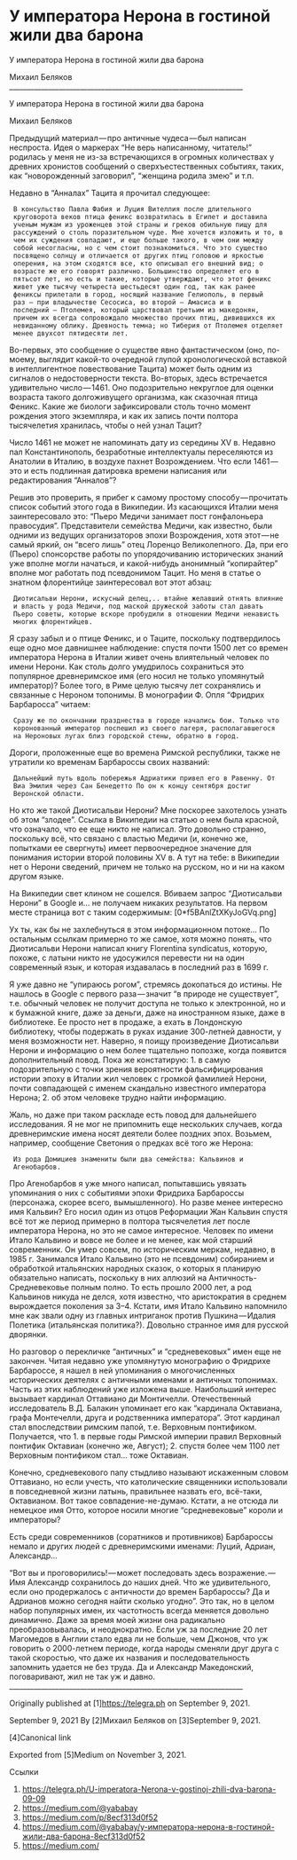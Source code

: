# У императора Нерона в гостиной жили два барона
У императора Нерона в гостиной жили два барона

   Михаил Беляков
     __________________________________________________________________

У императора Нерона в гостиной жили два барона

   Михаил Беляков

   Предыдущий материал — про античные чудеса — был написан неспроста. Идея
   о маркерах “Не верь написанному, читатель!” родилась у меня не из-за
   встречающихся в огромных количествах у древних хронистов сообщений о
   сверхъестественных событиях, таких, как “новорожденный заговорил”,
   “женщина родила змею” и т.п.

   Недавно в “Анналах” Тацита я прочитал следующее:

     В консульство Павла Фабия и Луция Вителлия после длительного
     круговорота веков птица феникс возвратилась в Египет и доставила
     ученым мужам из уроженцев этой страны и греков обильную пищу для
     рассуждений о столь поразительном чуде. Мне хочется изложить и то, в
     чем их суждения совпадают, и еще больше такого, в чем они между
     собой несогласны, но с чем стоит познакомиться. Что это существо
     посвящено солнцу и отличается от других птиц головою и яркостью
     оперения, на этом сходятся все, кто описывал его внешний вид; о
     возрасте же его говорят различно. Большинство определяет его в
     пятьсот лет, но есть и такие, которые утверждают, что этот феникс
     живет уже тысячу четыреста шестьдесят один год, так как ранее
     фениксы прилетали в город, носящий название Гелиополь, в первый
     раз — при владычестве Сесосиса, во второй — Амасиса и в
     последний — Птолемея, который царствовал третьим из македонян,
     причем их всегда сопровождало множество прочих птиц, дивившихся их
     невиданному облику. Древность темна; но Тиберия от Птолемея отделяет
     менее двухсот пятидесяти лет.

   Во-первых, это сообщение о существе явно фантастическом (оно, по-моему,
   выглядит какой-то очередной глупой хронологической вставкой в
   интеллигентное повествование Тацита) может быть одним из сигналов о
   недостоверности текста. Во-вторых, здесь встречается удивительно
   число — 1461. Оно подозрительно некруглое для оценки возраста такого
   долгоживущего организма, как сказочная птица Феникс. Какие же биологи
   зафиксировали столь точно момент рождения этого экземпляра, и как их
   запись почти полтора тысячелетия хранилась, чтобы о ней узнал Тацит?

   Число 1461 не может не напоминать дату из середины XV в. Недавно пал
   Константинополь, безработные интеллектуалы переселяются из Анатолии в
   Италию, в воздухе пахнет Возрождением. Что если 1461 — это и есть
   подлинная датировка времени написания или редактирования “Анналов”?

   Решив это проверить, я прибег к самому простому способу — прочитать
   список событий этого года в Википедии. Из касающихся Италии меня
   заинтересовало это: “Пьеро Медичи занимает пост гонфалоньера
   правосудия”. Представители семейства Медичи, как известно, были одними
   из ведущих организаторов эпохи Возрождения, хотя этот — не самый яркий,
   он “всего лишь” отец Лоренцо Великолепного. Да, при его (Пьеро)
   спонсорстве работы по упорядочиванию исторических знаний уже вполне
   могли начаться, и какой-нибудь анонимный “копирайтер” вполне мог
   работать под псевдонимом Тацит. Но меня в статье о знатном флорентийце
   заинтересовал вот этот абзац:

     Диотисальви Нерони, искусный делец,.. втайне желавший отнять влияние
     и власть у рода Медичи, под маской дружеской заботы стал давать
     Пьеро советы, которые вскоре пробудили в отношении Медичи ненависть
     многих флорентийцев.

   Я сразу забыл и о птице Феникс, и о Таците, поскольку подтвердилось еще
   одно мое давнишнее наблюдение: спустя почти 1500 лет со времен
   императора Нерона в Италии живет очень влиятельный человек по имени
   Нерони. Как столь долго умудрилось сохраниться это популярное
   древнеримское имя (его носил не только упомянутый император)? Более
   того, в Риме целую тысячу лет сохранялись и связанные с Нероном
   топонимы. В монографии Ф. Опля “Фридрих Барбаросса” читаем:

     Сразу же по окончании празднества в городе начались бои. Только что
     коронованный император поспешил из своего лагеря, располагавшегося
     на Нероновых лугах близ городской стены, обратно в город.

   Дороги, проложенные еще во времена Римской республики, также не
   утратили ко временам Барбароссы своих названий:

     Дальнейший путь вдоль побережья Адриатики привел его в Равенну. От
     Виа Эмилия через Сан Бенедетто По он к концу сентября достиг
     Веронской области.

   Но кто же такой Диотисальви Нерони? Мне поскорее захотелось узнать об
   этом “злодее”. Ссылка в Википедии на статью о нем была красной, что
   означало, что ее еще никто не написал. Это довольно странно, поскольку
   всё, что связано с властью Медичи (и, конечно же, попытками ее
   свергнуть) имеет первоочередное значение для понимания истории второй
   половины XV в. А тут на тебе: в Википедии нет о Нерони сведений, причем
   не только на русском, но и ни на каком другом языке.

   На Википедии свет клином не сошелся. Вбиваем запрос “Диотисальви
   Нерони” в Google и… не получаем никаких результатов. На первом месте
   страница вот с таким содержимым:
   [0*f5BAnlZtXKyJoGVq.png]

   Ух ты, как бы не захлебнуться в этом информационном потоке… По
   остальным ссылкам примерно то же самое, хотя можно понять, что
   Диотисальви Нерони написал книгу Florentina syndicatus, которую,
   похоже, с латыни никто не удосужился перевести ни на один современный
   язык, и которая издавалась в последний раз в 1699 г.

   Я уже давно не “упираюсь рогом”, стремясь докопаться до истины. Не
   нашлось в Google с первого раза — значит “в природе не существует”,
   т.е. обычный человек не получит доступа не только к электронной, но и к
   бумажной книге, даже за деньги, даже на иностранном языке, даже в
   библиотеке. Ее просто нет в продаже, а ехать в Лондонскую библиотеку,
   чтобы подержать в руках издание 300-летней давности, у меня возможности
   нет. Наверно, я поищу произведение Диотисальви Нерони и информацию о
   нем более тщательно попозже, когда появится дополнительный повод. Пока
   же констатирую:
    1. в самую подозрительную с точки зрения вероятности фальсифицирования
       истории эпоху в Италии жил человек с громкой фамилией Нерони, почти
       совпадающей с именем скандально известного императора Нерона;
    2. об этом человеке трудно найти информацию.

   Жаль, но даже при таком раскладе есть повод для дальнейшего
   исследования. Я не мог не припомнить еще нескольких случаев, когда
   древнеримские имена носят деятели более поздних эпох. Возьмем,
   например, сообщение Светония о предках всё того же Нерона:

     Из рода Домициев знамениты были два семейства: Кальвинов и
     Агенобарбов.

   Про Агенобарбов я уже много написал, попытавшись увязать упоминания о
   них с событиями эпохи Фридриха Барбароссы (персонажа, скорее всего,
   вымышленного). Но разве менее интересно имя Кальвин? Его носил один из
   отцов Реформации Жан Кальвин спустя всё тот же период примерно в
   полтора тысячелетия лет после императора Нерона, но это не самое
   интересное. Человек по имени Итало Кальвино и вовсе не более и не
   менее, как мой старший современник. Он умер совсем, по историческим
   меркам, недавно, в 1985 г. Занимался Итало Кальвино (это не псевдоним)
   собиранием и обработкой итальянских народных сказок, о которых я
   планирую обязательно написать, поскольку в них аллюзий на
   Античность-Средневековье полным полно. То есть прошло 2000 лет, а род
   Кальвинов никуда не делся, хотя известно, что аристократия в среднем
   вырождается поколения за 3–4. Кстати, имя Итало Кальвино напомнило мне
   как звали одну из главных интриганок против Пушкина — Идалия Полетика
   (итальянская политика?). Довольно странное имя для русской дворянки.

   Но разговор о перекличке “античных” и “средневековых” имен еще не
   закончен. Читая недавно уже упомянутую монографию о Фридрихе
   Барбароссе, я нашел в ней упоминания о многочисленных исторических
   деятелях с античными именами и античных топонимах. Часть из этих
   наблюдений уже изложена выше. Наибольший интерес вызывает кардинал
   Оттавиано ди Монтичелли. Отечественный исследователь В.Д. Балакин
   упоминает его как “кардинала Октавиана, графа Монтечелли, друга и
   родственника императора”. Этот кардинал стал впоследствии римским
   папой, т.е. Верховным понтификом. Получается, что
    1. в первые годы Римской империи правил Верховный понтифик Октавиан
       (конечно же, Август);
    2. спустя более чем 1100 лет Верховным понтификом стал… тоже Октавиан.

   Конечно, средневекового папу стыдливо называют искаженным словом
   Оттавиано, но если учесть, что католические священники использовали в
   повседневной жизни латынь, правильнее назвать его, всё-таки,
   Октавианом. Вот такое совпадение-не-думаю. Кстати, а не отсюда ли
   немецкое имя Отто, которое носили многие “средневековые” короли и
   императоры?

   Есть среди современников (соратников и противников) Барбароссы немало и
   других людей с древнеримскими именами: Луций, Адриан, Александр…

   “Вот вы и проговорились! — может последовать здесь возражение. — Имя
   Александр сохранилось до наших дней. Что же удивительного, если оно
   продержалось с античности до времен Барбароссы? Да и Адрианов можно
   сегодня найти сколько угодно”. Это так, но в целом набор популярных
   имен, их частотность всегда меняется довольно динамично. Даже за время
   моей жизни она радикально преобразовывалась, и неоднократно. Если уж за
   последние 20 лет Магомедов в Англии стало едва ли не больше, чем
   Джонов, что уж говорить о 2000-летнем периоде, когда народы сменяли
   друг друга с такой скоростью, что даже их названия и последовательность
   запомнить удается не без труда. Да и Александр Македонский,
   поговаривают, жил не так уж и давно.
     __________________________________________________________________

   Originally published at [1]https://telegra.ph on September 9, 2021.

<time>September 9, 2021</time>
   By [2]Михаил Беляков on [3]September 9, 2021.

   [4]Canonical link

   Exported from [5]Medium on November 3, 2021.

Ссылки

   1. https://telegra.ph/U-imperatora-Nerona-v-gostinoj-zhili-dva-barona-09-09
   2. https://medium.com/@yababay
   3. https://medium.com/p/8ecf313d0f52
   4. https://medium.com/@yababay/у-императора-нерона-в-гостиной-жили-два-барона-8ecf313d0f52
   5. https://medium.com/
